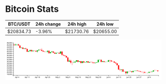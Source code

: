 # Bitcoin Stats

BTC/USDT|24h change|24h high|24h low|
|---|---|---|---|
|$20834.73|-3.96%|$21730.76|$20655.00|

<img src="./chart.svg">
